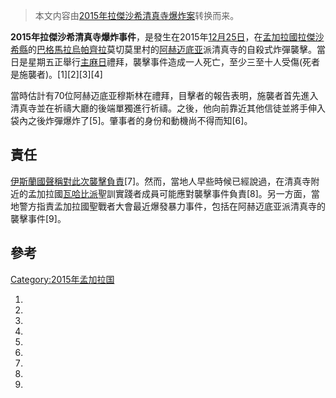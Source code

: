 > 本文内容由[2015年拉傑沙希清真寺爆炸案](https://zh.wikipedia.org/wiki/2015年拉傑沙希清真寺爆炸案)转换而来。


**2015年拉傑沙希清真寺爆炸事件**，是發生在2015年[12月25日](../Page/12月25日.md "wikilink")，在[孟加拉國](https://zh.wikipedia.org/wiki/孟加拉國 "wikilink")[拉傑沙希縣](../Page/拉傑沙希縣.md "wikilink")的[巴格馬拉烏帕齊拉](../Page/巴格馬拉烏帕齊拉.md "wikilink")莫切莫里村的[阿赫迈底亚](../Page/阿赫迈底亚.md "wikilink")派清真寺的自殺式炸彈襲擊。當日是星期五正舉行[主麻日](../Page/主麻日.md "wikilink")禮拜，襲擊事件造成一人死亡，至少三至十人受傷(死者是施襲者)。\[1\]\[2\]\[3\]\[4\]

當時估計有70位阿赫迈底亚穆斯林在禮拜，目擊者的報告表明，施襲者首先進入清真寺並在祈禱大廳的後端單獨進行祈禱。之後，他向前靠近其他信徒並將手伸入袋內之後炸彈爆炸了\[5\]。肇事者的身份和動機尚不得而知\[6\]。

## 責任

[伊斯蘭國聲稱對此次襲擊負責](https://zh.wikipedia.org/wiki/伊斯蘭國 "wikilink")\[7\]。然而，當地人早些時候已經說過，在清真寺附近的孟加拉國[瓦哈比派](../Page/瓦哈比派.md "wikilink")聖訓實踐者成員可能應對襲擊事件負責\[8\]。另一方面，當地警方指責孟加拉國聖戰者大會最近爆發暴力事件，包括在阿赫迈底亚派清真寺的襲擊事件\[9\]。

## 參考

[Category:2015年孟加拉国](https://zh.wikipedia.org/wiki/Category:2015年孟加拉国 "wikilink")

1.
2.
3.
4.
5.
6.
7.
8.
9.
